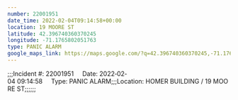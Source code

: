 ```yaml
---
number: 22001951
date_time: 2022-02-04T09:14:58+00:00
location: 19 MOORE ST
latitude: 42.396740360370245
longitude: -71.1765802051763
type: PANIC ALARM
google_maps_link: https://maps.google.com/?q=42.396740360370245,-71.1765802051763
---
```


;;;Incident #: 22001951     Date: 2022‐02‐04 09:14:58     Type: PANIC ALARM;;;Location: HOMER BUILDING / 19 MOORE ST;;;;;;
